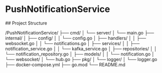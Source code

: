 # PushNotificationService


## Project Structure

/PushNotificationService/
├── cmd/
│   └── server/
│       └── main.go
├── internal/
│   ├── config/
│   │   └── config.go
│   ├── handlers/
│   │   ├── websocket.go
│   │   └── notifications.go
│   ├── services/
│   │   ├── notification_service.go
│   │   └── kafka_service.go
│   ├── repositories/
│   │   └── notification_repository.go
│   ├── models/
│   │   └── notification.go
│   └── websocket/
│       └── hub.go
├── pkg/
│   └── logger/
│       └── logger.go
├── docker-compose.yml
├── go.mod
└── README.md
